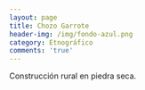 ```yaml
---
layout: page
title: Chozo Garrote
header-img: /img/fondo-azul.png
category: Etnográfico
comments: 'true'
---
```



Construcción rural en piedra seca.
